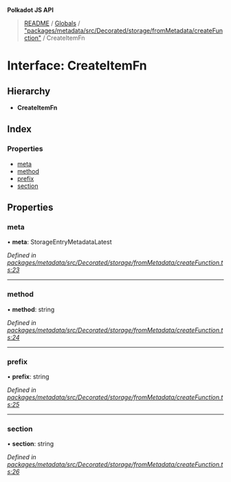 **Polkadot JS API**

> [README](../README.md) / [Globals](../globals.md) / ["packages/metadata/src/Decorated/storage/fromMetadata/createFunction"](../modules/_packages_metadata_src_decorated_storage_frommetadata_createfunction_.md) / CreateItemFn

# Interface: CreateItemFn

## Hierarchy

* **CreateItemFn**

## Index

### Properties

* [meta](_packages_metadata_src_decorated_storage_frommetadata_createfunction_.createitemfn.md#meta)
* [method](_packages_metadata_src_decorated_storage_frommetadata_createfunction_.createitemfn.md#method)
* [prefix](_packages_metadata_src_decorated_storage_frommetadata_createfunction_.createitemfn.md#prefix)
* [section](_packages_metadata_src_decorated_storage_frommetadata_createfunction_.createitemfn.md#section)

## Properties

### meta

•  **meta**: StorageEntryMetadataLatest

*Defined in [packages/metadata/src/Decorated/storage/fromMetadata/createFunction.ts:23](https://github.com/polkadot-js/api/blob/c6bc664f8/packages/metadata/src/Decorated/storage/fromMetadata/createFunction.ts#L23)*

___

### method

•  **method**: string

*Defined in [packages/metadata/src/Decorated/storage/fromMetadata/createFunction.ts:24](https://github.com/polkadot-js/api/blob/c6bc664f8/packages/metadata/src/Decorated/storage/fromMetadata/createFunction.ts#L24)*

___

### prefix

•  **prefix**: string

*Defined in [packages/metadata/src/Decorated/storage/fromMetadata/createFunction.ts:25](https://github.com/polkadot-js/api/blob/c6bc664f8/packages/metadata/src/Decorated/storage/fromMetadata/createFunction.ts#L25)*

___

### section

•  **section**: string

*Defined in [packages/metadata/src/Decorated/storage/fromMetadata/createFunction.ts:26](https://github.com/polkadot-js/api/blob/c6bc664f8/packages/metadata/src/Decorated/storage/fromMetadata/createFunction.ts#L26)*

